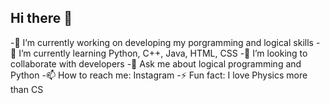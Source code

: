 ## Hi there 👋
-🔭 I’m currently working on developing my porgramming and logical skills
-🌱 I’m currently learning Python, C++, Java, HTML, CSS
-👯 I’m looking to collaborate with developers 
-💬 Ask me about logical programming and Python
-📫 How to reach me: Instagram
-⚡ Fun fact: I love Physics more than CS 
